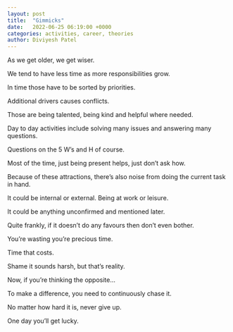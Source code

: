 ```yaml
---
layout: post
title:  "Gimmicks"
date:   2022-06-25 06:19:00 +0000
categories: activities, career, theories
author: Diviyesh Patel
---
```


As we get older, we get wiser.

We tend to have less time as more responsibilities grow.

In time those have to be sorted by priorities.

Additional drivers causes conflicts.

Those are being talented, being kind and helpful where needed.

Day to day activities include solving many issues and answering many questions.

Questions on the 5 W’s and H of course.

Most of the time, just being present helps, just don’t ask how.

Because of these attractions, there’s also noise from doing the current task in hand.

It could be internal or external. Being at work or leisure.

It could be anything unconfirmed and mentioned later.

Quite frankly, if it doesn’t do any favours then don’t even bother.

You’re wasting you’re precious time.

Time that costs.

Shame it sounds harsh, but that’s reality.

Now, if you’re thinking the opposite…

To make a difference, you need to continuously chase it.

No matter how hard it is, never give up.

One day you’ll get lucky.